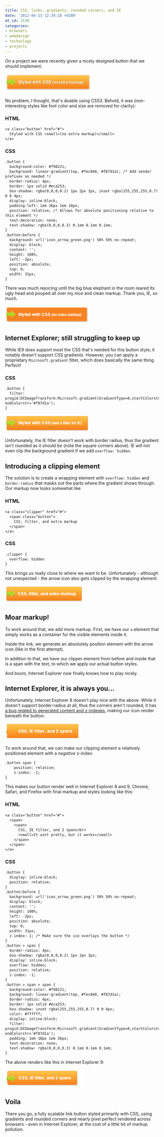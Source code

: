```yaml
---
title: CSS, links, gradients, rounded corners, and IE
date: '2012-04-13 12:39:18 +0200'
mt_id: 2139
categories:
- browsers
- webdesign
- technology
- projects
---
```

On a project we were recently given a nicely designed button that we should implement.

![Button using CSS rendered in Webkit](/files/journal/arrow_button/webkit_css.png)

No problem, I thought, that's doable using CSS3. Behold, it was (non-interesting styles like font color and size are removed for clarity):

### HTML

    <a class="button" href="#">
      Styled with CSS <small>(no extra markup)</small>
    </a>

### CSS

    .button {
      background-color: #f98221;
      background: linear-gradient(top, #fec848, #f87d1a); /* Add vendor prefixes as needed */
      border-radius: 4px;
      border: 1px solid #eca253;
      box-shadow: rgba(0,0,0,0.2) 1px 2px 3px, inset rgba(255,255,255,0.7) 0 0 4px;
      display: inline-block;
      padding-left: 1em 36px 1em 18px;
      position: relative; /* Allows for absolute positioning relative to this element */
      text-decoration: none;
      text-shadow: rgba(0,0,0,0.3) 0.1em 0.1em 0.1em;
    }
    .button:before {
      background: url('icon_arrow_green.png') 50% 50% no-repeat;
      display: block;
      content: '';
      height: 100%;
      left: -2px;
      position: absolute;
      top: 0;
      width: 31px;
    }

There was much rejoicing until the big blue elephant in the room reared its ugly head and pooped all over my nice and clean markup. Thank you, IE, so much.

![Button using CSS rendered in IE9](/files/journal/arrow_button/ie9_css.png)

<!--more-->

## Internet Explorer; still struggling to keep up

While IE9 does support most the CSS that's needed for this button style, it notably doesn't support CSS gradients. However, you can apply a proprietary `Microsoft.gradient` filter, which does basically the same thing. Perfect!

### CSS

    .button {
      filter: progid:DXImageTransform.Microsoft.gradient(GradientType=0,startColorstr='#fec848', endColorstr='#f87d1a');
    }

![Button with IE filter rendered in IE9](/files/journal/arrow_button/IE9_css_and_filter.png)

Unfortunately, the IE filter doesn't work with border radius, thus the gradient isn't rounded as it should be (note the square corners above). IE will not even clip the background gradient if we add `overflow: hidden`.

## Introducing a clipping element

The solution is to create a wrapping element with `overflow: hidden` and `border-radius` that masks out the parts where the gradient shows through. Our markup now looks somewhat like

### HTML

    <a class="clipper" href="#">
      <span class="button">
        CSS, filter, and extra markup
      </span>
    </a>

### CSS

    .clipper {
      overflow: hidden
    }

This brings us really close to where we want to be. Unfortunately - although not unexpected - the arrow icon also gets clipped by the wrapping element.

![Button with IE filter and clipping element rendered in IE9](/files/journal/arrow_button/ie9_css_filter_and_extra_markup.png)

## Moar markup!

To work around that, we add more markup. First, we have our `a` element that simply works as a container for the visible elements inside it.

Inside the link, we generate an absolutely position element with the arrow icon (like in the first attempt).

In addition to that, we have our clipper element from before and inside that is a span with the text, to which we apply our actual button styles.

And boom, Internet Explorer now finally knows how to play nicely.

## Internet Explorer, it is always you...

Unfortunately, Internet Explorer 8 doesn't play nice with the above. While it doesn't support border-radius at all, thus the corners aren't rounded, it has [a bug related to generated content and z-indexes](http://stackoverflow.com/questions/5540177/ie8-z-index-on-before-and-after-css-selectors), making our icon render beneath the button:

![Button rendered in IE8](/files/journal/arrow_button/ie8_without_zindex_hack.png)

To work around that, we can make our clipping element a relatively positioned element with a _negative_ z-index:

    .button span {
        position: relative;
        z-index: -1;
    }

This makes our button render well in Internet Explorer 8 and 9, Chrome, Safari, and Firefox with final markup and styles looking like this:

### HTML

    <a class="button" href="#">
      <span>
        <span>
          CSS, IE filter, and 2 spans<br>
          <small>It aint pretty, but it works</small>
        </span>
      </span>
    </a>

### CSS

    .button {
      display: inline-block;
      position: relative;
    }
    .button:before {
      background: url('icon_arrow_green.png') 50% 50% no-repeat;
      display: block;
      content: '';
      height: 100%;
      left: -2px;
      position: absolute;
      top: 0;
      width: 31px;
      z-index: 1; /* Make sure the ico overlays the button */
    }
    .button > span {
      border-radius: 4px;
      box-shadow: rgba(0,0,0,0.2) 1px 2px 3px;
      display: inline-block;
      overflow: hidden;
      position: relative;
      z-index: -1;
    }
    .button > span > span {
      background-color: #f98221;
      background: linear-gradient(top, #fec848, #f87d1a);
      border-radius: 4px;
      border: 1px solid #eca253;
      box-shadow: inset rgba(255,255,255,0.7) 0 0 4px;
      color: #ffffff;
      display: inline-block;
      filter: progid:DXImageTransform.Microsoft.gradient(GradientType=0,startColorstr='#fec848', endColorstr='#f87d1a');
      padding: 1em 18px 1em 36px;
      text-decoration: none;
      text-shadow: rgba(0,0,0,0.3) 0.1em 0.1em 0.1em;
    }

The above renders like this in Internet Explorer 9:

![Button with IE filter, clipping element, all inside a link rendered in IE9](/files/journal/arrow_button/ie9_css_filters_and_spans.png)

## Voila

There you go, a fully scalable link button styled primarily with CSS, using gradients and rounded corners and nearly pixel perfect rendered across browsers - even in Internet Explorer, at the cost of a little bit of markup pollution.
